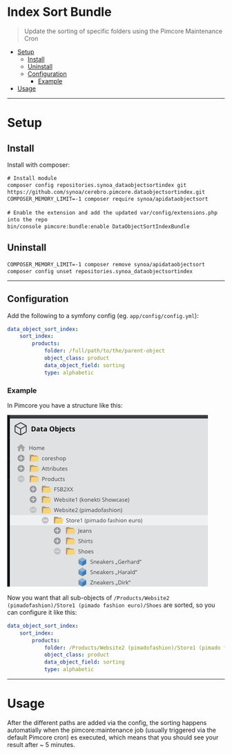 <h1>Index Sort Bundle</h1>

> Update the sorting of specific folders using the Pimcore Maintenance Cron

- [Setup](#setup)
  - [Install](#install)
  - [Uninstall](#uninstall)
  - [Configuration](#configuration)
    - [Example](#example)
- [Usage](#usage)

---

# Setup

## Install

Install with composer:

```
# Install module
composer config repositories.synoa_dataobjectsortindex git https://github.com/synoa/cerebro.pimcore.dataobjectsortindex.git
COMPOSER_MEMORY_LIMIT=-1 composer require synoa/apidataobjectsort

# Enable the extension and add the updated var/config/extensions.php into the repo
bin/console pimcore:bundle:enable DataObjectSortIndexBundle
```


## Uninstall

```
COMPOSER_MEMORY_LIMIT=-1 composer remove synoa/apidataobjectsort
composer config unset repositories.synoa_dataobjectsortindex
```

---

## Configuration

Add the following to a symfony config (eg. `app/config/config.yml`):


```yaml
data_object_sort_index:
    sort_index:
        products:
            folder: /full/path/to/the/parent-object
            object_class: product
            data_object_field: sorting
            type: alphabetic
```

### Example

In Pimcore you have a structure like this:

![Pimcore Objects that should be sorted](docs/images/pimcore_objects_to_sort.png)

Now you want that all sub-objects of `/Products/Website2 (pimadofashion)/Store1 (pimado fashion euro)/Shoes` are sorted, 
so you can configure it like this: 

```yaml
data_object_sort_index:
    sort_index:
        products:
            folder: /Products/Website2 (pimadofashion)/Store1 (pimado fashion euro)/Shoes
            object_class: product
            data_object_field: sorting
            type: alphabetic
```


---

# Usage

After the different paths are added via the config, the sorting happens automatially when the pimcore:maintenance job (usually triggered via the default Pimcore cron) es executed, which means that you should see your result after ~ 5 minutes. 